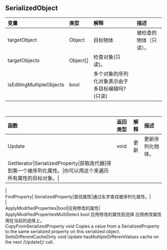 ## SerializedObject

| 变量 | 类型 | 解释 | 描述 |
| :--- | :--- | :--- | :--- |
| targetObject | Object | 目标物体 | 被检查的物体（只读）。
|targetObjects|Object[]| 检查对象(只读)。| | 
|isEditingMultipleObjects|bool|多个对象的序列化对象表示由于多目标编辑吗?(只读)||

 &emsp;

|函数|返回类型|解释|描述|  
|:--|:--|:--|:--|  
|Update|void|更新|更新序列化物体。|
|GetIterator\|SerializedProperty\|获取迭代器\|得到第一个被序列化属性。\|你可以用这个来遍历所有属性的目标对象。\|  
\|  
FindProperty\|     SerializedProperty\|查找属性\|通过名字查找被序列化属性。\|  
\|  
ApplyModifiedProperties\|bool\|应用修改的属性\|  
ApplyModifiedPropertiesMultiSelect     bool    应用修改的属性到选择    应用修改属性用在当前的选择上。  
CopyFromSerializedProperty    void    Copies a value from a SerializedProperty to the same serialized property on this serialized object.  
SetIsDifferentCacheDirty    void    Update hasMultipleDifferentValues cache on the next /Update\(\)/ call.

